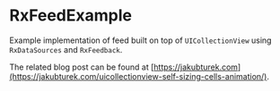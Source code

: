 # RxFeedExample

Example implementation of feed built on top of `UICollectionView` using `RxDataSources` and `RxFeedback`.

The related blog post can be found at [https://jakubturek.com](https://jakubturek.com/uicollectionview-self-sizing-cells-animation/).